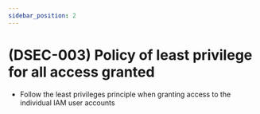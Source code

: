 ```yaml
---
sidebar_position: 2
---
```


# (DSEC-003) Policy of least privilege for all access granted
* Follow the least privileges principle when granting access to the individual IAM user accounts
